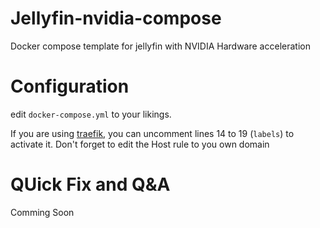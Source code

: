 # Jellyfin-nvidia-compose
Docker compose template for jellyfin with NVIDIA Hardware acceleration

# Configuration
edit `docker-compose.yml` to your likings.

If you are using [traefik](https://github.com/traefik/traefik), you can uncomment lines 14 to 19 (`labels`) to activate it. Don't forget to edit the Host rule to you own domain

# QUick Fix and Q&A

Comming Soon